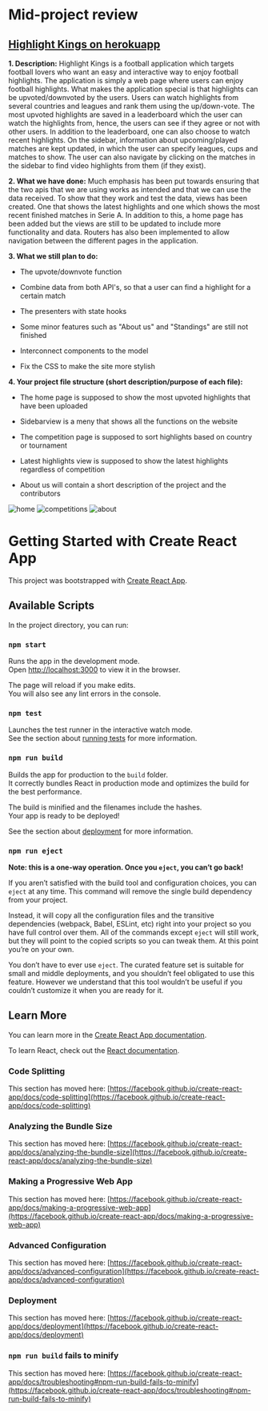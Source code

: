 # Mid-project review
## [Highlight Kings on herokuapp](https://highlightkings.herokuapp.com/)
**1. Description:** Highlight Kings is a football application which targets football lovers who want an easy and interactive way to enjoy football highlights. The application is simply a web page where users can enjoy football highlights. What makes the application special is that highlights can be upvoted/downvoted by the users. Users can watch highlights from several countries and leagues and rank them using the up/down-vote. The most upvoted highlights are saved in a leaderboard which the user can watch the highlights from, hence, the users can see if they agree or not with other users. In addition to the leaderboard, one can also choose to watch recent highlights. On the sidebar, information about upcoming/played matches are kept updated, in which the user can specify leagues, cups and matches to show. The user can also navigate by clicking on the matches in the sidebar to find video highlights from them (if they exist).

**2. What we have done:** Much emphasis has been put towards ensuring that the two apis that we are using works as intended and that we can use the data received. To show that they work and test the data, views has been created. One that shows the latest highlights and one which shows the most recent finished matches in Serie A. In addition to this, a home page has been added but the views are still to be updated to include more functionality and data. Routers has also been implemented to allow navigation between the different pages in the application.

**3. What we still plan to do:**

* The upvote/downvote function

* Combine data from both API's, so that a user can find a highlight for a certain match 

* The presenters with state hooks

* Some minor features such as "About us" and "Standings" are still not finished 

* Interconnect components to the model

* Fix the CSS to make the site more stylish
 
**4. Your project file structure (short description/purpose of each file):**

* The home page is supposed to show the most upvoted highlights that have been uploaded

* Sidebarview is a meny that shows all the functions on the website

* The competition page is supposed to sort highlights based on country or tournament

* Latest highlights view is supposed to show the latest highlights regardless of competition

* About us will contain a short description of the project and the contributors


![home](https://gits-15.sys.kth.se/vvik/highlightkings/blob/master/src/images/home.png)
![competitions](https://gits-15.sys.kth.se/vvik/highlightkings/blob/master/src/images/competitions.png)
![about](https://gits-15.sys.kth.se/vvik/highlightkings/blob/master/src/images/about.png)


# Getting Started with Create React App

This project was bootstrapped with [Create React App](https://github.com/facebook/create-react-app).

## Available Scripts

In the project directory, you can run:

### `npm start`

Runs the app in the development mode.\
Open [http://localhost:3000](http://localhost:3000) to view it in the browser.

The page will reload if you make edits.\
You will also see any lint errors in the console.

### `npm test`

Launches the test runner in the interactive watch mode.\
See the section about [running tests](https://facebook.github.io/create-react-app/docs/running-tests) for more information.

### `npm run build`

Builds the app for production to the `build` folder.\
It correctly bundles React in production mode and optimizes the build for the best performance.

The build is minified and the filenames include the hashes.\
Your app is ready to be deployed!

See the section about [deployment](https://facebook.github.io/create-react-app/docs/deployment) for more information.

### `npm run eject`

**Note: this is a one-way operation. Once you `eject`, you can’t go back!**

If you aren’t satisfied with the build tool and configuration choices, you can `eject` at any time. This command will remove the single build dependency from your project.

Instead, it will copy all the configuration files and the transitive dependencies (webpack, Babel, ESLint, etc) right into your project so you have full control over them. All of the commands except `eject` will still work, but they will point to the copied scripts so you can tweak them. At this point you’re on your own.

You don’t have to ever use `eject`. The curated feature set is suitable for small and middle deployments, and you shouldn’t feel obligated to use this feature. However we understand that this tool wouldn’t be useful if you couldn’t customize it when you are ready for it.

## Learn More

You can learn more in the [Create React App documentation](https://facebook.github.io/create-react-app/docs/getting-started).

To learn React, check out the [React documentation](https://reactjs.org/).

### Code Splitting

This section has moved here: [https://facebook.github.io/create-react-app/docs/code-splitting](https://facebook.github.io/create-react-app/docs/code-splitting)

### Analyzing the Bundle Size

This section has moved here: [https://facebook.github.io/create-react-app/docs/analyzing-the-bundle-size](https://facebook.github.io/create-react-app/docs/analyzing-the-bundle-size)

### Making a Progressive Web App

This section has moved here: [https://facebook.github.io/create-react-app/docs/making-a-progressive-web-app](https://facebook.github.io/create-react-app/docs/making-a-progressive-web-app)

### Advanced Configuration

This section has moved here: [https://facebook.github.io/create-react-app/docs/advanced-configuration](https://facebook.github.io/create-react-app/docs/advanced-configuration)

### Deployment

This section has moved here: [https://facebook.github.io/create-react-app/docs/deployment](https://facebook.github.io/create-react-app/docs/deployment)

### `npm run build` fails to minify

This section has moved here: [https://facebook.github.io/create-react-app/docs/troubleshooting#npm-run-build-fails-to-minify](https://facebook.github.io/create-react-app/docs/troubleshooting#npm-run-build-fails-to-minify)
